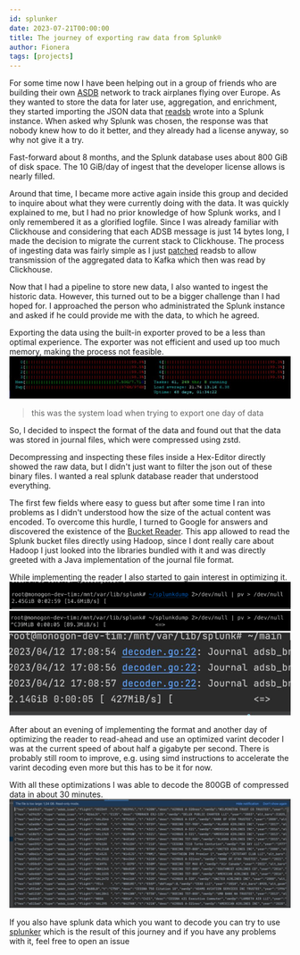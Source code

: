```yaml
---
id: splunker
date: 2023-07-21T00:00:00
title: The journey of exporting raw data from Splunk®
author: Fionera
tags: [projects]
---
```


For some time now I have been helping out in a group of friends who are building their own [ASDB](https://en.wikipedia.org/wiki/Automatic_Dependent_Surveillance%E2%80%93Broadcast) network to track airplanes flying over Europe. As they wanted to store the data for later use, aggregation, and enrichment, they started importing the JSON data that [readsb](https://github.com/wiedehopf/readsb) wrote into a Splunk instance. When asked why Splunk was chosen, the response was that nobody knew how to do it better, and they already had a license anyway, so why not give it a try.

Fast-forward about 8 months, and the Splunk database uses about 800 GiB of disk space. The 10 GiB/day of ingest that the developer license allows is nearly filled.

Around that time, I became more active again inside this group and decided to inquire about what they were currently doing with the data. It was quickly explained to me, but I had no prior knowledge of how Splunk works, and I only remembered it as a glorified logfile. Since I was already familiar with Clickhouse and considering that each ADSB message is just 14 bytes long, I made the decision to migrate the current stack to Clickhouse. The process of ingesting data was fairly simple as I just [patched](https://github.com/fionera/readsb/commit/d5202c31db6239774eb4c314768e43f1aa0ae40a) readsb to allow transmission of the aggregated data to Kafka which then was read by Clickhouse.

Now that I had a pipeline to store new data, I also wanted to ingest the historic data. However, this turned out to be a bigger challenge than I had hoped for. I approached the person who administrated the Splunk instance and asked if he could provide me with the data, to which he agreed.

Exporting the data using the built-in exporter proved to be a less than optimal experience. The exporter was not efficient and used up too much memory, making the process not feasible.
![img.png](img.png)
> this was the system load when trying to export one day of data

So, I decided to inspect the format of the data and found out that the data was stored in journal files, which were compressed using zstd.

Decompressing and inspecting these files inside a Hex-Editor directly showed the raw data, but I didn't just want to filter the json out of these binary files. I wanted a real splunk database reader that understood everything. 

The first few fields where easy to guess but after some time I ran into problems as I didn't understood how the size of the actual content was encoded. To overcome this hurdle, I turned to Google for answers and discovered the existence of the [Bucket Reader](https://splunkbase.splunk.com/app/2759). This app allowed to read the Splunk bucket files directly using Hadoop, since I dont really care about Hadoop I just looked into the libraries bundled with it and was directly greeted with a Java implementation of the journal file format. 

While implementing the reader I also started to gain interest in optimizing it.
![img_2.png](img_2.png)
![img_3.png](img_3.png)
![img_4.png](img_4.png)

After about an evening of implementing the format and another day of optimizing the reader to read-ahead and use an optimized varint decoder I was at the current speed of about half a gigabyte per second. There is probably still room to improve, e.g. using simd instructions to accelerate the varint decoding even more but this has to be it for now. 

With all these optimizations I was able to decode the 800GB of compressed data in about 30 minutes. 
![img_1.png](img_1.png)

If you also have splunk data which you want to decode you can try to use [splunker](https://github.com/fionera/splunker) which is the result of this journey and if you have any problems with it, feel free to open an issue
